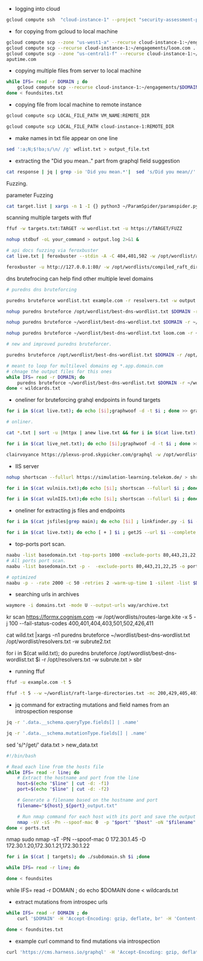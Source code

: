 -   logging into cloud

```bash
gcloud compute ssh  "cloud-instance-1" --project "security-assessment-project" --zone "us-central1-f"
```




-   for copying from gcloud to local machine

```bash
gcloud compute scp --zone "us-west1-a" --recurse cloud-instance-1:~/engagements/* .
gcloud compute scp --recurse cloud-instance-1:~/engagements/loom.com .
gcloud compute scp --zone "us-central1-f" --recurse cloud-instance-1:~/engagements/* .
aputime.com
```

-   copying multiple files from server to local machine

```bash
while IFS= read -r DOMAIN ; do
    gcloud compute scp --recurse cloud-instance-1:~/engagements/$DOMAIN .
done < foundsites.txt 
```


-   copying file from local machine to remote instance

```bash
gcloud compute scp LOCAL_FILE_PATH VM_NAME:REMOTE_DIR

gcloud compute scp LOCAL_FILE_PATH cloud-instance-1:REMOTE_DIR
```

-   make names in txt file appear on one line

```bash
sed ':a;N;$!ba;s/\n/ /g' wdlist.txt > output_file.txt
```

-   extracting the "Did you mean.." part from graphql field suggestion

```bash
cat response | jq | grep -io 'Did you mean.*'|  sed 's/Did you mean//' | grep -o '[[:alnum:]]\+' |deduplicate
```

Fuzzing.

parameter Fuzzing

```bash
cat target.list | xargs -n 1 -I {} python3 ~/ParamSpider/paramspider.py --domain {} --level high | sort -u  >> all_spiderparamters.txt

```

scanning multiple targets with ffuf

```bash
ffuf -w targets.txt:TARGET -w wordlist.txt -u https://TARGET/FUZZ

nohup stdbuf -oL your_command > output.log 2>&1 &

# api docs fuzzing via feroxbuster
cat live.txt | feroxbuster --stdin -A -C 404,401,502 -w /opt/wordlist/api/api2.txt -o apires

feroxbuster -u http://127.0.0.1:80/ -w /opt/wordlists/compiled_raft_directories.txt
```

dns brutefrocing can help find other multiple level domains

```bash
# puredns dns bruteforcing

puredns bruteforce wordlist.txt example.com -r resolvers.txt -w output.txt

nohup puredns bruteforce /opt/wordlist/best-dns-wordlist.txt $DOMAIN -r /opt/wordlist/resolvers.txt -w subrute.txt --write-wildcards wildcards.txt --write-massdns from_massdns.txt > sbr2 &

nohup puredns bruteforce ~/wordlist/best-dns-wordlist.txt $DOMAIN -r ~/wordlist/resolvers.txt -w subrute.txt > sbr &

nohup puredns bruteforce ~/wordlist/best-dns-wordlist.txt loom.com -r ~/wordlist/resolvers.txt -w subrute3.txt > sbr3 &

# new and improved puredns bruteforcer.

puredns bruteforce /opt/wordlist/best-dns-wordlist.txt $DOMAIN -r /opt/wordlist/resolvers.txt -w subrute.txt --write-wildcards wildcards.txt --write-massdns from_massdns.txt

# meant to loop for multilevel domains eg *.app.domain.com
# chnage the output files for this ones
while IFS= read -r DOMAIN; do
    puredns bruteforce ~/wordlist/best-dns-wordlist.txt $DOMAIN -r ~/wordlist/resolvers.txt -w subrute.txt --write-wildcards wildcards.txt --write-massdns from_massdns.txt
done < wildcards.txt

```

-   oneliner for bruteforcing grahql endpoints in found targets

```bash
for i in $(cat live.txt); do echo [$i];graphwoof -d -t $i ; done >> grap2.txt

# onliner.

cat *.txt | sort -u |httpx | anew live.txt && for i in $(cat live.txt); do echo [$i];graphwoof -d -t $i ; done >> grap2.txt

for i in $(cat live_net.txt); do echo [$i];graphwoof -d -t $i ; done >> grap2.txt

```

```bash
clairvoyance https://plexus-prod.skypicker.com/graphql -w /opt/wordlist/30k.txt -0 prodintrospec.json
```

-   IIS server

```bash
nohup shortscan --fullurl https://simulation-learning.telekom.de/ > shrtsc.txt &

for i in $(cat vulniis.txt);do echo [$i]; shortscan --fullurl $i ; done >> shortscn.txt

for i in $(cat vulnIIS.txt);do echo [$i]; shortscan --fullurl $i ; done >> shortscn.txt

```

-   oneliner for extracting js files and endpoints

```bash
for i in $(cat jsfiles|grep main); do echo [$i] ; linkfinder.py -i $i -o cli  ; done  >> endpointsjs

for i in $(cat live.txt); do echo [ + ] $i ; getJS --url $i --complete |anew jsfiles ;done
```

-   top-ports port scan.

```bash
naabu -list basedomain.txt -top-ports 1000 -exclude-ports 80,443,21,22,25 -o ports.txt
# All ports port scan.
naabu -list basedomain.txt -p -  -exclude-ports 80,443,21,22,25 -o ports.txt

# optimized
naabu -p - -rate 2000 -c 50 -retries 2 -warm-up-time 1 -silent -list $DOMAINLIST_FILE  -nmap-cli 'nmap -sV -oA scanResults'

```

-   searching urls in archives

```bash
waymore -i domains.txt -mode U --output-urls way/archive.txt
```

kr scan https://formx.cognism.com -w /opt/wordlists/routes-large.kite -x 5 -j 100 --fail-status-codes 400,401,404,403,501,502,426,411

cat wild.txt |xargs -n1 puredns bruteforce ~/wordlist/best-dns-wordlist.txt /opt/wordlist/resolvers.txt -w subrute2.txt

for i in $(cat wild.txt); do puredns bruteforce /opt/wordlist/best-dns-wordlist.txt $i -r /opt/resolvers.txt -w subrute.txt > sbr

-   running ffuf

```bash
ffuf -u example.com -t 5

ffuf -t 5 --w ~/wordlist/raft-large-directories.txt -mc 200,429,405,401,403,204,201 -ic -e .js,.conf,.log,.zip,.bac,.bak,.cache,.save,.tar.gz,.tgz,.templ,.xml,.txt,.tar,.jar,.inc,.ini,.dist,.db,.sql,.aspx,.asp,.rar,.xlsx,.dll,.csv,.xsl,.tmp,.config,.pdf,.doc,.json,.jsp,.conf,.html -o ffuf_output -sf
```

-   jq command for extracting mutations and field names from an introspection response

```bash
jq -r '.data.__schema.queryType.fields[] | .name'

jq -r '.data.__schema.mutationType.fields[] | .name'
```

sed 's/^/get/' data.txt > new_data.txt

```bash
#!/bin/bash

# Read each line from the hosts file
while IFS= read -r line; do
    # Extract the hostname and port from the line
    host=$(echo "$line" | cut -d: -f1)
    port=$(echo "$line" | cut -d: -f2)

    # Generate a filename based on the hostname and port
    filename="${host}_${port}_output.txt"

    # Run nmap command for each host with its port and save the output to a file
    nmap -sV -sS -Pn --spoof-mac 0  -p "$port" "$host" -oN "$filename"
done < ports.txt

```


nmap
sudo nmap -sT -PN --spoof-mac 0 172.30.1.45 -D  172.30.1.20,172.30.1.21,172.30.1.22

```bash
for i in $(cat | targets); do ./subdomain.sh $i ;done

while IFS= read -r line; do

done < foundsites
```

while IFS= read -r DOMAIN ; do
echo $DOMAIN
done < wildcards.txt



-   extract mutations from introspec urls

```bash
while IFS= read -r DOMAIN ; do
    curl '$DOMAIN' -H 'Accept-Encoding: gzip, deflate, br' -H 'Content-Type: application/json' -H 'Accept: application/json' -H 'Connection: keep-alive' -H 'Origin: altair://-' --data-binary '{"query":"query {\n    __schema {\n        mutationType {\n            fields {\n                name\n            }\n        }\n    }\n}","variables":{}}' --compressed | jq -r '.data.__schema.mutationType.fields[] | .name' | anew mutation_wordlist.txt

done < foundsites.txt

```

-   example curl command to find mutations via introspection

```bash
curl 'https://cms.harness.io/graphql' -H 'Accept-Encoding: gzip, deflate, br' -H 'Content-Type: application/json' -H 'Accept: application/json' -H 'Connection: keep-alive' -H 'Origin: altair://-' --data-binary '{"query":"query {\n    __schema {\n        mutationType {\n            fields {\n                name\n            }\n        }\n    }\n}","variables":{}}' --compressed | jq -r '.data.__schema.mutationType.fields[] | .name' | anew mutation_wordlist.txt
```
